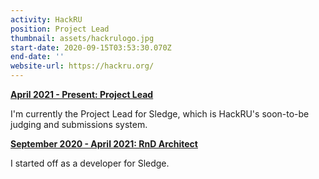 ```yaml
---
activity: HackRU
position: Project Lead
thumbnail: assets/hackrulogo.jpg
start-date: 2020-09-15T03:53:30.070Z
end-date: ''
website-url: https://hackru.org/
---
```


<ins>**April 2021 - Present: Project Lead**</ins>

I'm currently the Project Lead for Sledge, which is HackRU's soon-to-be judging and submissions system.

<ins>**September 2020 - April 2021: RnD Architect**</ins>

I started off as a developer for Sledge.
